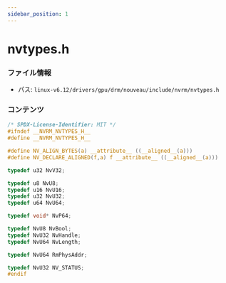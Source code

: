 ```yaml
---
sidebar_position: 1
---
```

# nvtypes.h

### ファイル情報

- パス: `linux-v6.12/drivers/gpu/drm/nouveau/include/nvrm/nvtypes.h`

### コンテンツ

```h
/* SPDX-License-Identifier: MIT */
#ifndef __NVRM_NVTYPES_H__
#define __NVRM_NVTYPES_H__

#define NV_ALIGN_BYTES(a) __attribute__ ((__aligned__(a)))
#define NV_DECLARE_ALIGNED(f,a) f __attribute__ ((__aligned__(a)))

typedef u32 NvV32;

typedef u8 NvU8;
typedef u16 NvU16;
typedef u32 NvU32;
typedef u64 NvU64;

typedef void* NvP64;

typedef NvU8 NvBool;
typedef NvU32 NvHandle;
typedef NvU64 NvLength;

typedef NvU64 RmPhysAddr;

typedef NvU32 NV_STATUS;
#endif

```
